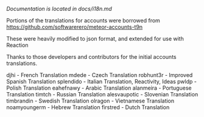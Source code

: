 *Documentation is located in docs/i18n.md*

Portions of the translations for accounts were borrowed from https://github.com/softwarerero/meteor-accounts-t9n

These were heavily modified to json format, and extended for use with Reaction

Thanks to those developers and contributors for the initial accounts translations.

djhi - French Translation
mdede - Czech Translation
robhunt3r - Improved Spanish Translation
splendido - Italian Translation, Reactivity, Ideas
pwldp - Polish Translation
eahefnawy - Arabic Translation
alanmeira - Portuguese Translation
timtch - Russian Translation
alesvaupotic - Slovenian Translation
timbrandin - Swedish Translation
olragon - Vietnamese Translation
noamyoungerm - Hebrew Translation
firstred - Dutch Translation
